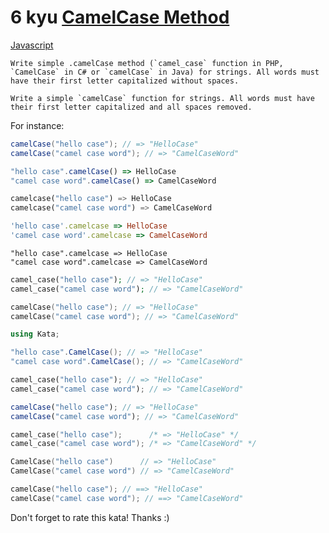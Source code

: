 # 6 kyu [CamelCase Method](https://www.codewars.com/kata/587731fda577b3d1b0001196)

<!-- START LANGUAGE_LINKS -->

[Javascript](./javascript.js)

<!-- END LANGUAGE_LINKS -->

```if-not:swift
Write simple .camelCase method (`camel_case` function in PHP, `CamelCase` in C# or `camelCase` in Java) for strings. All words must have their first letter capitalized without spaces.
```
```if:swift
Write a simple `camelCase` function for strings. All words must have their first letter capitalized and all spaces removed.
```
For instance:

```java
camelCase("hello case"); // => "HelloCase"
camelCase("camel case word"); // => "CamelCaseWord"
```
```javascript
"hello case".camelCase() => HelloCase
"camel case word".camelCase() => CamelCaseWord
```
```python
camelcase("hello case") => HelloCase
camelcase("camel case word") => CamelCaseWord
```
```ruby
'hello case'.camelcase => HelloCase
'camel case word'.camelcase => CamelCaseWord
```
```crystal
"hello case".camelcase => HelloCase
"camel case word".camelcase => CamelCaseWord
```
```php
camel_case("hello case"); // => "HelloCase"
camel_case("camel case word"); // => "CamelCaseWord"
```
```cpp
camelCase("hello case"); // => "HelloCase"
camelCase("camel case word"); // => "CamelCaseWord"
```
```c#
using Kata;

"hello case".CamelCase(); // => "HelloCase"
"camel case word".CamelCase(); // => "CamelCaseWord"
```
```rust
camel_case("hello case"); // => "HelloCase"
camel_case("camel case word"); // => "CamelCaseWord"
```
```typescript
camelCase("hello case"); // => "HelloCase"
camelCase("camel case word"); // => "CamelCaseWord"
```
```c
camel_case("hello case");      /* => "HelloCase" */
camel_case("camel case word"); /* => "CamelCaseWord" */
```
```go
CamelCase("hello case")      // => "HelloCase"
CamelCase("camel case word") // => "CamelCaseWord"
```
```swift
camelCase("hello case"); // ==> "HelloCase"
camelCase("camel case word"); // ==> "CamelCaseWord"
```

Don't forget to rate this kata! Thanks :)